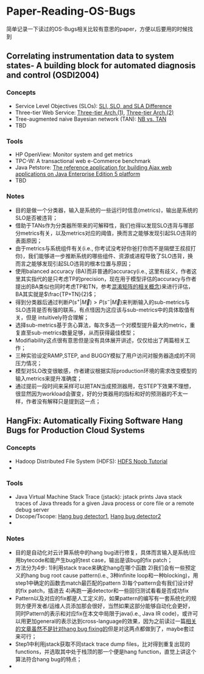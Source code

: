 # Paper-Reading-OS-Bugs
 简单记录一下读过的OS-Bugs相关比较有意思的paper，方便以后要用的时候找到

## Correlating instrumentation data to system states- A building block for automated diagnosis and control (OSDI2004)
### Concepts
- Service Level Objectives (SLOs): [SLI, SLO, and SLA Difference](https://ikala.cloud/understanding-sli-slo-sla-in-sre/)
- Three-tier Web Service: [Three-tier Arch.(1)](https://www.ibm.com/hk-en/cloud/learn/three-tier-architecture), [Three-tier Arch.(2)](https://www.techtarget.com/searchsoftwarequality/definition/3-tier-application)
- Tree-augmented naive Bayesian network (TAN): [NB vs. TAN](https://gmis.jiqizhixin.com/graph/technologies/f743c6ed-68c5-4cc1-963f-c66413733e6e)
- TBD

### Tools
- HP OpenView: Monitor system and get metrics
- TPC-W: A transactional web e-Commerce benchmark
- Java Petstore: [The reference application for building Ajax web applications on Java Enterprise Edition 5 platform](https://www.oracle.com/java/technologies/java-pet-store.html)
- TBD


### Notes
- 目的是做一个分类器，输入是系统的一些运行时信息(metrics)，输出是系统的SLO是否被违背；
- 借助于TANs作为分类器所带来的可解释性，我们也得以发现SLO违背与哪部分metrics有关，以及metrics对应的阈值，换而言之能够发现引起SLO违背的表面原因；
- 由于metrics与系统组件有关(i.e., 你考试没考好你爸打你而不是隔壁王叔叔打你)，我们能够进一步推断系统的哪些组件、资源或进程导致了SLO违背，换而言之能够发现引起SLO违背的根本位置与原因；
- 使用balanced accuracy (BA)而非普通的accuracy(i.e., 这里有歧义，作者这里其实指代的是只考虑TP的precision，现在用于模型评估的accuracy与作者提出的BA类似也同时考虑TP和TN，参考[混淆矩阵的相关概念](https://blog.csdn.net/qq_38436431/article/details/120538673))来进行评估，BA其实就是$\frac{TP+TN}{2}$；
- 得到分类器后通过判断$P(s^+|\vec{M})>P(s^-|\vec{M})$来判断输入的sub-metrics与SLO违背是否有强的联系，有点怪因为这应该与sub-metrics中的具体取值有关，但是 intuitively符合理解；
- 选择sub-metrics基于贪心算法，每次多选一个对模型提升最大的metric，重复直至sub-metrics数量足够，从而获得最佳模型；
- Modifiability这点很有意思但是没有具体展开讲述，仅仅给出了两篇相关工作；
- 三种实验设定RAMP,STEP, and BUGGY模拟了用户访问对服务器造成的不同压力情况；
- 模型对SLO改变很敏感，作者建议根据实际production环境的需求改变模型的输入metrics来提升准确度；
- 通过提前一段时间来采样可以把TAN当成预测器用，在STEP下效果不理想，很显然因为workload会骤变，好的分类器用的指标和好的预测器的不太一样，作者没有解释只是提到这一点；

## HangFix: Automatically Fixing Software Hang Bugs for Production Cloud Systems

### Concepts
- Hadoop Distributed File System (HDFS): [HDFS Noob Tutorial](https://zhuanlan.zhihu.com/p/21249592)
- 

### Tools
- Java Virtual Machine Stack Trace (jstack): jstack prints Java stack traces of Java threads for a given Java process or core file or a remote debug server
- Dscope/Tscope: [Hang bug detector1](https://dl.acm.org/doi/10.1145/3267809.3267844), [Hang bug detector2](https://ieeexplore.ieee.org/document/8498121)
- 

### Notes
- 目的是自动化对云计算系统中的hang bug进行修复，具体而言输入是系统/应用bytecode和能产生bug的test case，输出是该bug的fix patch；
- 方法分为4步: 1)利用stack trace来确定hang在哪个函数 2)我们会有一些预定义的hang bug root cause pattern(i.e., 3种infinite loop和一种blocking)，用step1中确定的函数去match最匹配的pattern 3)每个pattern会有我们设计好的fix patch，插进去 4)再跑一遍detector和一些回归测试看看是否成功fix 
- Pattern以及对应的fix都是人工定义的，如果pattern的编写有一套系统化的规则方便开发者/运维人员添加那会很好，当然如果这部分能够自动化会更好，同时Pattern的表示和对应fix在本文中局限于java(i.e., Java IR code)，或许可以用更加general的表示达到cross-language的效果，因为之前读过一篇[相关的文章虽然不是针对hang bug fixing的](https://dl.acm.org/doi/10.1145/3468264.3468538)但是对这两点都做到了，maybe套过来可行；
- Step1中利用jstack获取不同stack trace dump files，比对得到重复出现的functions，并选取其中处于栈顶的那一个便是hang function，直觉上讲这个算法符合hang bug的特点；
- 